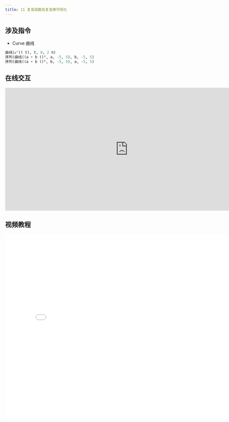 ```yaml
---
title: 11 复变函数及复变换可视化
---
```


## 涉及指令

- Curve 曲线

```py
曲线(ℯ^(ί t), t, 0, 2 π)
序列(曲线((a + b ί)², a, -5, 5), b, -5, 5)
序列(曲线((a + b ί)², b, -5, 5), a, -5, 5)
```

## 在线交互

<iframe src="https://ggb123.cn/calculator/pgubbznf?embed" width="800" height="400" allowfullscreen style="border: 1px solid #e4e4e4;border-radius: 4px;" frameborder="0"></iframe>

## 视频教程

<iframe src="//player.bilibili.com/player.html?aid=500239077&bvid=BV1mK411G7Bq&cid=254781605&page=1" width="800px" height="600px" scrolling="no" border="0" frameborder="no" framespacing="0" allowfullscreen="true"> </iframe>
